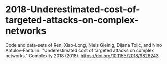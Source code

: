 # 2018-Underestimated-cost-of-targeted-attacks-on-complex-networks
Code and data-sets of Ren, Xiao-Long, Niels Gleinig, Dijana Tolić, and Nino Antulov-Fantulin. "Underestimated cost of targeted attacks on complex networks." Complexity 2018 (2018). https://doi.org/10.1155/2018/9826243
